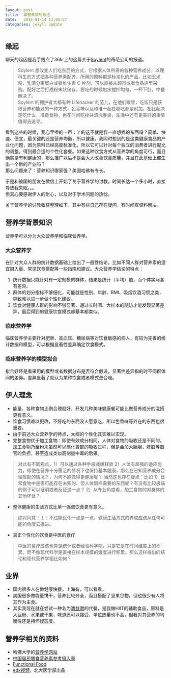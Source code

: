 ```yaml
---
layout: post
title:  聊营养学的总结
date:   2015-01-14 13:05:57
categories: jekyll update
---
```


## 缘起
聊天的起因是我手贱点了36kr上的这篇关于[Soylent](http://www.36kr.com/p/218665.html)的奇葩公司的报道。

> Soylent 想改变人们吃东西的方式，它根据人体所需的各种营养成分，以理科生的方式把各种营养素配齐，所用的原料都是标准化的产品，比如玉米粉、乳清分离蛋白或者维生素 C 片剂，可以直接从超市或者食品店里采购。配好之后打成粉末状储存，要吃的时候加水搅拌均匀，一杯下肚，中餐解决了。  
Soylent 的拥护者大都有种 Lifehacker 的范儿，在他们眼里，吃饭只是获取营养和能源的一种方式，色香味以及和谁一起在哪吃都是附加，相比起决定吃什么，准备食物，再花时间吃掉并清洗餐桌，生活中还有更美好的事情值得去追寻。

看到这些的时候，我心里噔的一声：丫的这不就是我一直想找的东西吗？简单、快速、便宜，最关键的还是营养均衡，所以健康。我同时想到的是这类健康食品的产业化问题，因为原料已经高度标准化，所以它可以针对每个独立的消费者进行配比的调整，得到最合适的个性化套餐。如果这种饮食方式从营养学的角度可行，而且确实是有利健康的，那么推广以后不是会大大改善饮食质量，并且在此基础上催生出一个新的产业吗？  
那么问题来了：营养知识哪家强？美国哈佛有专长。

于是和彼国的朋友在微信上开始了关于营养学的讨教，时间长达一个多小时，直接导致我失眠。。。  
但真心要感谢伊人的耐心，以及对于学术问题的热忱。

关于营养学的讨教收获整理如下，其中有些自己存在疑问，有时间查资料解决。

## 营养学背景知识
营养学可以分为大众营养学和临床营养学。

### 大众营养学
  在针对大众人群的统计数据基础上给出了一般性结论，比如不同人群对营养素的适宜摄入量、常见饮食搭配等一些指南和建议。大众营养学结论的特点：
  
1. 统计数据只能针对有一定规模的群体，结果是统计（平均）值，而个体实际各有差异。
2. 群体的划分指标不够细化，可能就是性别、年龄、BMI、吸烟饮酒习惯之类，导致难以进一步做个性化建议。
3. 饮食对健康人群的影响不够显著，通过长时间、大样本的随访才能发现显著差异，最后得到的健康饮食模式却基本都类似。 

### 临床营养学  
  临床营养学主要针对肥胖、高血压、糖尿病等对饮食敏感的病人，有较为完善的统计数据和模型，可以根据显著性差异确定饮食模式。

### 临床营养学的模型拟合
  拟合好坏是看采用的模型或者数据分布是否符合假设，显著性差异指的时不同群体间的差异。差异显著了就认为某种饮食或者模式更合理。


## 伊人理念
- 能量、各种食物比例合理就好，开发几种美味健康餐可能比做营养成分的混搭更有意义。
- 饮食习惯难以更改，不好吃的东西没人愿意吃，所以色香味等外在的东西也很重要。
- 由于前述大众营养学的特点，太细的个性化其实难以实现。
- 完整食物优于加工食物：即使有效成分相同，人体对食物的吸收还是不同的。加工食物乃至粉末虽然可以简化胃部的吸收过程，但是会加大胰腺、肝脏等器官的负担，甚至造成类似高剂量中毒的后果。

> 对此有不同观点，1）可以通过各种手段减缓释放 2）人体有超强的适应能力，即使在营养十分匮乏的情况下也保持基本健康，那么在已知营养成分合理搭配的情况下，为何不能做得更健康呢？
        当然这也存在疑点：比如 1）日常食物中是否可能存在未知的、但人体同样需要的东西呢？有没有比较极端的例子可以证明或者反证这一点？ 2）从专业角度看，加工食物的对身体的其他坏处？
        
- 整体健康的生活方式比单一强调饮食更有意义。

> 绝对同意！！！不过能优化一点是一点，健康生活方式的养成应该从任何可能的角度去推进。

- 真正个性化的饮食是中医的食疗

> 中医的食疗应该也算是统计或者经验科学吧，只是它是在时间维度上的积累，而不像现代科学是直接在样本规模的维度进行积累。那么这样得出的结论和现代营养学相比如何？

## 业界
- 国内很多人在做健康快餐，上海有，可以看看。
- 美国很多做能量饼干，营养比较齐全，而且搭配了坚果谷物，但也很少有人将其作为主食。
- 其实我现在就在尝试一种名为[嚼益嚼](http://item.jd.com/591121.html)的代餐，是我做HIIT的辅助食品，原料是大豆粉、水果或干果，味道还可以接受，单位热量也不高，但我对其营养的均衡性还是持怀疑态度。

## 营养学相关的资料
- 哈佛大学的[营养学网站](http://www.hsph.harvard.edu/nutritionsource/)
- [中国居民膳食营养素参考摄入量](http://202.114.108.237/Download/aa7d7f1c-630b-4af0-a127-9f175297b012.pdf)
- [Functional Food](http://en.wikipedia.org/wiki/Functional_food)
- [edx视频](https://www.edx.org/course/shen-bian-de-ying-yang-xue-nutrition-pekingx-18000123x#.VLYmToqUdIo)，北大医学部出品.
